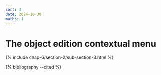 ```yaml
---
sort: 3
date: 2024-10-30
maths: 1
---
```


# The object edition contextual menu

{% include chap-6/section-2/sub-section-3.html %}

{% bibliography --cited %}

